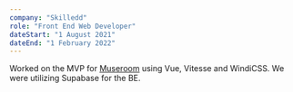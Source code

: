 ```yaml
---
company: "Skilledd"
role: "Front End Web Developer"
dateStart: "1 August 2021"
dateEnd: "1 February 2022"
---
```


Worked on the MVP for [Museroom](https://www.museroom.co) using Vue, Vitesse and WindiCSS. We were utilizing Supabase for the BE.
